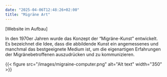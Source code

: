 ```yaml
---
date: "2025-04-06T12:48:26+02:00"
title: "Migräne Art"
---
```


[Website im Aufbau]

In den 1970er Jahren wurde das Konzept der “Migräne-Kunst" entwickelt. Es bezeichnet die Idee, dass die abbildende Kunst ein angemessenes und manchmal das bestgeeignete Medium ist, um die
eigenartigen Erfahrungen der Migränebetroffenen auszudrücken und zu kommunizieren.

{{< figure src="/images/migraine-computer.png" alt="Alt text" width="350" >}}
